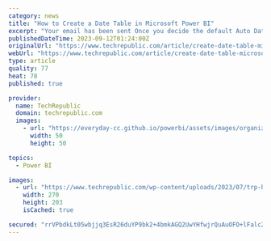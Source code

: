 ```yaml
---
category: news
title: "How to Create a Date Table in Microsoft Power BI"
excerpt: "Your email has been sent Once you decide the default Auto Date table isn’t adequate, you can create one that fulfills your grouping and filtering requirements in Microsoft Power BI. The article ..."
publishedDateTime: 2023-09-12T01:24:00Z
originalUrl: "https://www.techrepublic.com/article/create-date-table-microsoft-power-bi/"
webUrl: "https://www.techrepublic.com/article/create-date-table-microsoft-power-bi/"
type: article
quality: 77
heat: 78
published: true

provider:
  name: TechRepublic
  domain: techrepublic.com
  images:
    - url: "https://everyday-cc.github.io/powerbi/assets/images/organizations/techrepublic.com-50x50.jpg"
      width: 50
      height: 50

topics:
  - Power BI

images:
  - url: "https://www.techrepublic.com/wp-content/uploads/2023/07/trp-header-270x203.jpeg"
    width: 270
    height: 203
    isCached: true

secured: "rrVPbdkLt05wbjjq3EsR26duYP9bk2+4bmkAGQ2UwYHfwjrQuAuOFO+lFalc2yFMAtknuVEY5SL6KGR2J16YsMBE4mjTT5pF3RMtj+JO6HEEGcLpEJ4VaAB1gqQx2wpJah5B5l9NdRjV8XgwXc/t9ZyypDbcAGwDNBJAMZ2sK7LxIkP8bTVykxnvV76W6nX/jJ4q8PPD/hLP2ZEx/iQOSQ0fCaq22zSVeVZmftePrv8wnftsd2F9y7lyqWs/MB/jVMMyNrwf0tKR8OJ/L9qoTpqfRvT/1YYdOg20bCxz2eFe3qAgLSkgO9YKNf3CpNz83bl9i6c6mUI0w71yFLk9OQdH8zBissjVuFbOyzsUVIQ=;RMXjTfiCuiTfoT62EGlZeA=="
---
```


